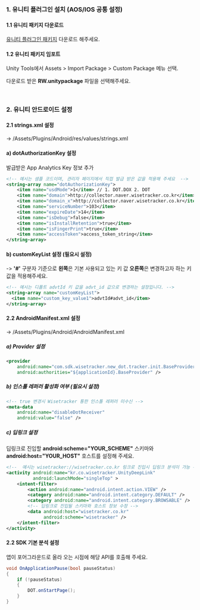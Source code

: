 
### 1. 유니티 플러그인 설치 (AOS/IOS 공통 설정)

#### 1.1 유니티 패키지 다운로드
[유니티 플러그인 패키지](https://github.com/WisetrackerTechteam/RW-unity-package) 다운로드 해주세요.

#### 1.2 유니티 패키지 임포트
Unity Tools에서 Assets > Import Package > Custom Package 메뉴 선택.

다운로드 받은 **RW.unitypackage** 파일을 선택해주세요.

![]()
![]()

### 2. 유니티 안드로이드 설정

#### 2.1 strings.xml 설정
-> /Assets/Plugins/Android/res/values/strings.xml

#### a) dotAuthorizationKey 설정
발급받은 App Analytics Key 정보 추가

```xml
<!-- 예시는 샘플 코드이며, 관리자 페이지에서 직접 발급 받은 값을 적용해 주세요  -->
<string-array name="dotAuthorizationKey">
    <item name="usdMode">1</item> // 1. DOT.DOX 2. DOT
    <item name="domain">http://collector.naver.wisetracker.co.kr</item> // DOT END POINT
    <item name="domain_x">http://collector.naver.wisetracker.co.kr</item> // DOX END POINT
    <item name="serviceNumber">103</item>
    <item name="expireDate">14</item>
    <item name="isDebug">false</item>
    <item name="isInstallRetention">true</item>
    <item name="isFingerPrint">true</item>
    <item name="accessToken">access_token_string</item>
</string-array>
```

#### b) customKeyList 설정 **(필요시 설정)**
-> **'#'** 구분자 기준으로 **왼쪽**은 기본 사용되고 있는 키 값 **오른쪽**은 변경하고자 하는 키 값을 적용해주세요.

```xml
<!-- 예시는 디폴트 advtId 키 값을 advt_id 값으로 변경하는 설정입니다. -->
<string-array name="customKeyList">
  <item name="custom_key_value1">advtId#advt_id</item>
</string-array>
```

#### 2.2 AndroidManifest.xml 설정 
-> /Assets/Plugins/Android/AndroidManifest.xml

##### a) Provider 설정

```xml
<provider
    android:name="com.sdk.wisetracker.new_dot.tracker.init.BaseProvider"
    android:authorities="${applicationId}.BaseProvider" />
```

##### b) 인스톨 레퍼러 활성화 여부 **(필요시 설정)**

```xml
<!-- true 변경시 Wisetracker 통한 인스톨 레퍼러 미수신 -->
<meta-data 
    android:name="disableDotReceiver"
    android:value="false" />
```

##### c) 딥링크 설정
딥링크로 진입할 **android:scheme="YOUR_SCHEME"** 스키마와 **android:host="YOUR_HOST"** 호스트를 설정해 주세요.
              
```xml
<!--  예시는 wisetracker://wisetracker.co.kr 링크로 진입시 딥링크 분석이 가능 -->
<activity android:name="kr.co.wisetracker.UnityDeepLink" 
          android:launchMode="singleTop" >
    <intent-filter>
        <action android:name="android.intent.action.VIEW" />
        <category android:name="android.intent.category.DEFAULT" />
        <category android:name="android.intent.category.BROWSABLE" />
      	<!-- 딥링크로 진입될 스키마와 호스트 정보 수정 -->
        <data android:host="wisetracker.co.kr"
              android:scheme="wisetracker" />
    </intent-filter>
</activity>
```

#### 2.2 SDK 기본 분석 설정
앱이 포어그라운드로 올라 오는 시점에 해당 API를 호출해 주세요.

```c#
void OnApplicationPause(bool pauseStatus)
{
    if (!pauseStatus)
    {
        DOT.onStartPage();
    }
}
```
